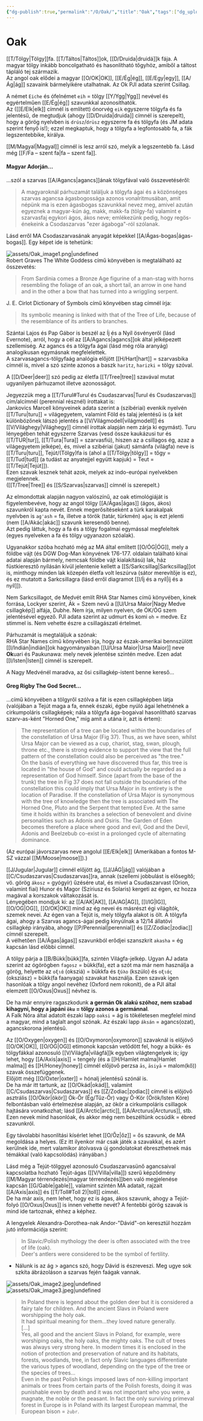 ```yaml
---
{"dg-publish":true,"permalink":"/O/Oak/","title":"Oak","tags":["dg_uploaded"],"created":"2023-10-11T04:44","updated":"2023-10-25T02:01"}
---
```



# Oak

[[T/Tölgy\|Tölgy]]fa. [[T/Táltos\|Táltos]]ok, [[D/Druida\|druidá]]k fája. A magyar tölgy inkább boncolgatható és hasonlítható tőgyhöz, amiből a táltost tápláló tej származik.  
Az angol oak elődei a magyar [[O/OK\|OK]], [[E/Ég\|ég]], [[E/Egy\|egy]], [[A/Ág\|ág]] szavaink bármelyikére utalhatnak. Az Ok PJI adata szerint Csillag.   

A német `Eiche` és ófelnémet `eih` = tölgy [[Y/Ygg\|Ygg]] nevével és egyértelműen [[E/Ég\|ég]] szavunkkal azonosíthatók.  
Az ([[E/Elk\|elk]] címnél is említett) ónorvég `eik` egyszerre tölgyfa és fa jelentésű, de megtudjuk (ahogy [[D/Druida\|druida]] címnél is szerepelt), hogy a görög nyelvben is `drúsz`/`drüsz` egyszerre fa és tölgyfa (és JM adata szerint fenyő is!); ezzel megkaptuk, hogy a tölgyfa a legfontosabb fa, a fák legszentebbike, királya.  

[[M/Magyal\|Magyal]] címnél is lesz arról szó, melyik a legszentebb fa. Lásd még [[F/Fa – szent fa\|fa – szent fa]].

#### Magyar Adorján...

...szól a szarvas [[A/Agancs\|agancs]]ának tölgyfával való összevetéséről:  
> A magyaroknál párhuzamát találjuk a tölgyfa ágai és a közönséges szarvas agancsa ágasbogossága azonos vonalritmusában, amit népünk ma is ezen ágasbogas szavunkkal nevez meg, amivel azután egyeznek a magyar-kún ág, makk, makk-fa (tölgy-fa) valamint e szarvasfaj egykori ágos, ákos neve; emlékezünk pedig, hogy regös-énekeink a Csodaszarvas "ezer ágaboga"-ról szólanak.  

Lásd erről MA Csodaszarvasának anyagát képekkel [[A/Ágas-bogas\|ágas-bogas]]. Egy képet ide is tehetünk:  

![assets/Oak_image1.png|undefined](/img/user/O/assets/Oak_image1.png)  
Robert Graves The White Goddess című könyvében is megtalálható az összevetés:
> From Sardinia comes a Bronze Age figurine of a man-stag with horns resembling the foliage of an oak, a short tail, an arrow in one hand and in the other a bow that has turned into a wriggling serpent.  

J. E. Cirlot Dictionary of Symbols című könyvében stag címnél írja:  
> Its symbolic meaning is linked with that of the Tree of Life, because of the resemblance of its antlers to branches.  

Szántai Lajos és Pap Gábor is beszél az Íj és a Nyíl ösvényeről (lásd Evernote), arról, hogy a cél az [[A/Agancs\|agancs]]ok által jelképezett szellemiség. Az agancs és a tölgyfa ágai (lásd még róla aranyág) analogikusan egymásnak megfelelettek.  
A szarvasagancs-tölgyfaág analógia előjött [[H/Hart\|hart]] = szarvasbika címnél is, mivel a szó szinte azonos a baszk `haritz`, `harizki` = tölgy szóval.  

A [[D/Deer\|deer]] szó pedig az életfa [[T/Tree\|tree]] szavával mutat ugyanilyen párhuzamot illetve azonosságot.  

Jegyezzük meg a [[T/Turul#Turul és Csudaszarvas\|Turul és Csudaszarvas]] cím/alcímnél (perennial résznél) írottakat is:  
Jankovics Marcell könyveinek adata szerint a (szibériai) evenkik nyelvén [[T/Turu\|turu]] = világegyetem, valamint Föld és talaj jelentésű is (a két különbözőnek látszó jelentés a [[V/Világmodell\|világmodell]] és [[V/Világhegy\|Világhegy]] címnél írottak alapján nem zárja ki egymást). Turu lényegében tehát egyszerre Szarvas (vesd össze kaukázusi tur és [[T/TUR\|tur]], [[T/Tura\|Tura]] = szarvasfiú), hiszen az a csillagos ég, azaz a világegyetem jelképe), és, mivel a szibériai (jakut) sámánfa (világfa) neve is [[T/Turu\|turu]], Tejút/(Tölgy)fa is (ahol a [[T/Tölgy\|tölgy]] = tőgy = [[T/Tud\|tud]] (a tudást az anyatejjel együtt kapjuk) = Teut = [[T/Tejút\|Tejút]]).  
Ezen szavak lesznek tehát azok, melyek az indo-európai nyelvekben megjelennek.  
([[T/Tree\|Tree]] és [[S/Szarvas\|szarvas]] címnél is szerepelt.)

Az elmondottak alapján nagyon valószínű, az oak etimológiáját is figyelembevéve, hogy az angol tölgy [[A/Ágas\|ágas]] (ágos, ákos) szavunkról kapta nevét. Ennek megerősítéseként a türk karakalpak nyelvben is `ag'ash` = fa, illetve a török (tatár, türkmén) `ağaç` is ezt jelenti (nem [[A/Akác\|akác]] szavunk keresendő benne).  
Azt pedig láttuk, hogy a fa és a tölgy fogalmai egymással megfeleltek (egyes nyelveken a fa és tölgy ugyanazon szóalak).  

Ugyanakkor szóba hozható még az MA által említett [[O/ÓG\|ÓG]], mely a földbe vájt (és DGW Dog-Man könyvének 176-177. oldalain található kínai adatai alapján bármely, nemcsak földbe vájt kialakítású) lak, ház füstkieresztő nyílásán kívül jelentenie kellett a [[S/Sarkcsillag\|Sarkcsillag]]ot is, minthogy minden lak közepén életfa volt leszúrva (sátor merevítője is ez), és ez mutatott a Sarkcsillagra (lásd erről diagramot [[I/Íj és a nyíl\|íj és a nyíl]]).  

Nem Sarkcsillagot, de Medvét említ RHA Star Names című könyvében, kinek forrása, Lockyer szerint, Āk = Szem nevű a [[U/Ursa Maior\|Nagy Medve csillagkép]] alfája, Dubhe. Nem írja, milyen nyelven, de ÓK/ÓG szem jelentésével egyező. PJI adata szerint az udmurt és komi `oh` = medve. Ez stimmel is. Nem vehette észre a csillagászati értelmet.

Párhuzamát is megtaláljuk a szónak:  
RHA Star Names című könyvében írja, hogy az észak-amerikai bennszülött [[I/Indián\|indián]]ok hagyományaiban [[U/Ursa Maior\|Ursa Maior]] neve **Ok**uari és Paukunawa: mely nevek jelentése szintén medve. Ezen adat [[I/Isten\|Isten]] címnél is szerepelt.  

A Nagy Medvénél maradva, az ősi csillagkép-istent benne kereső...

#### Greg Rigby The God Secret...

...című könyvében a tölgyről szólva a fát is ezen csillagképben látja (valójában a Tejút maga a fa, ennek északi, égbe nyúló ágai lehetnének a cirkumpoláris csillagképek; nála a tölgyfa ága-bogaival hasonlítható szarvas szarv-as-ként "Horned One," míg amit a utána ír, azt is értem):  
> The representation of a tree can be located within the boundaries of the constellation of Ursa Major (Fig 37). Thus, as we have seen, whilst Ursa Major can be viewed as a cup, chariot, stag, swan, plough, throne etc., there is strong evidence to support the view that the full pattern of the constellation could also be perceived as "the tree."  
> On the basis of everything we have discovered thus far, this tree is located in "the house of God" and could actually be regarded as a representation of God himself. Since (apart from the base of the trunk) the tree in Fig 37 does not fall outside the boundaries of the constellation this could imply that Ursa Major in its entirety is the location of Paradise. If the constellation of Ursa Major is synonymous with the tree of knowledge then the tree is associated with The Horned One, Pluto and the Serpent that tempted Eve. At the same time it holds within its branches a selection of benevolent and divine personalities such as Adonis and Osiris. The Garden of Eden becomes therefore a place where good and evil, God and the Devil, Adonis and Beelzebub co-exist in a prolonged cycle of alternating dominance.  

(Az európai jávorszarvas neve angolul [[E/Elk\|elk]] (Amerikában a fontos M-SZ vázzal [[M/Moose\|moose]]).)  

[[J/Jugular\|Jugular]] címnél előjött ág, [[J/JÁG\|jág]] valójában a [[C/Csudaszarvas\|Csudaszarvas]]ra, annak (szellemi jobbulást is elősegítő; vö. görög `ákosz` = gyógyír) űzésére utal, és mivel a Csudaszarvast (Orion, valamint fiai) Hunor és Magor (Szíriusz és Solaris) kergeti az égen, ez hozza magával a korszakok váltakozását is.  
Lényegében mondjuk ki: az [[A/AK\|AK]], [[A/AG\|AG]], [[I/IG\|IG]], [[O/OG\|OG]], [[O/OK\|OK]] mind az ég nevei és másrészt égi világítók, szemek nevei. Az égen van a Tejút is, mely tölgyfa alakot is ölt. A tölgyfa ágai, ahogy a Szarvas agancs-ágai pedig kinyúlnak a 12/14 állatövi csillagkép irányába, ahogy [[P/Perennial\|perennial]] és [[Z/Zodiac\|zodiac]] címnél szerepelt.  
A vélhetően [[A/Ágas\|ágas]] szavunkból erődjei szanszkrit `akasha` = ég kapcsán lásd előbbi címnél.  

A tölgy párja a [[B/Bükk\|bükk]]fa, szintén Világfa-jelkép. Ugyan AJ adata szerint az ógörögben `fagosz` = bükk(fa), ezt a szót ma már nem használja a görög, helyette az `oξιά` (oksziá) = bükkfa és `ξύλο` (kszúlo) és `oξιάς` (oksziász) = bükk(fa faanyaga) szavakat használja. Ezen szavak igen hasonlóak a tölgy angol nevéhez (Oxford nem rokonít), de a PJI által elemzett [[O/Oxus\|Oxus]] névhez is.  

De ha már ennyire ragaszkodunk **a germán Ok alakú szóhoz, nem szabad kihagyni, hogy a japáni `ōku` = tölgy azonos a germánnal**.  
A Falk Nóra által adatolt északi lapp `oaksi` = ág is tökéletesen megfelel mind a magyar, mind a taglalt angol szónak. Az északi lapp `áksán` = agancs(ozat), agancskorona jelentésű.  

Az [[O/Oxygen\|oxygen]] és [[O/Oxymoron\|oxymoron]] szavaknál is előjövő [[O/OK\|OK]], [[O/OG\|OG]] etimonok kapcsán vetődött fel, hogy a bükk- és tölgyfákkal azonosuló [[V/Világfa\|világfá]]k egyben világtengelyek is; így lehet, hogy [[A/Axis\|axis]] = tengely (és a [[H/Hamlet malma\|Hamlet malma]] és [[H/Honey\|honey]] címnél előjövő perzsa `ās`, `āsiyā` = malom(kő)) szavak összefüggenek.  
Előjött még [[O/Oxter\|oxter]] = hónalj jelentésű szónál is.  
De ha már itt tartunk, az [[O/Okád\|okád]], valamint [[C/Csudaszarvas\|Csudaszarvas]] és [[Z/Zodiac\|zodiac]] címnél is előjövő asztrális [[O/Ökör\|ökör]] Ök-Őr (Ég/Tűz-Őr) vagy Ő-Kör (Örök/Isten Köre) felbontásban való értelmezése alapján, az ökör a cirkumpoláris csillagok hajtására vonatkozhat; lásd [[A/Arctic\|arctic]], [[A/Arcturus\|Arcturus]], stb. Ezen nevek mind hasonlóak, és akkor még nem beszéltünk ocsúdik = ébred szavunkról.  

Egy távolabbi hasonlítási kísérlet lehet [[O/Őz\|őz]] = ős szavunk, de MA megoldása a helyes. (Ez itt ilyenkor már csak játék a szavakkal, és azért kerülnek ide, mert valamikor átolvasva új gondolatokat ébreszthetnek más témákkal (való kapcsolódás) irányában.)  

Lásd még a Tejút-tölggyel azonosuló Csudaszarvasünő agancsaival kapcsolatba hozható Tejút-ágas ([[V/Villa\|villa]]) szerű képződmény [[M/Magyar térrendezés\|magyar térrendezés]]ben való megjelenése kapcsán [[G/Gable\|gable]], valamint szintén MA adatait, rajzait [[A/Axis\|axis]] és [[T/Toll#Toll 2)\|toll]] címnél.  
De ha már axis, nem lehet, hogy ez is ágas, ákos szavunk, ahogy a Tejút-folyó [[O/Oxus\|Oxus]] is innen vehette nevét? A fentebbi görög szavak is mind ide tartoznak, ehhez a képhez.  

A lengyelek Alexandra-Dorothea-nak Andor-"Dávid"-on keresztül hozzám jutó információja szerint:  
> In Slavic/Polish mythology the deer is often associated with the tree of life (oak).  
> Deer's antlers were considered to be the symbol of fertility.  
- Nálunk is az ág > agancs szó, hogy Dávid is észreveszi. Meg ugye sok szkíta ábrázoláson a szarvas fején faágak vannak.

![assets/Oak_image2.jpeg|undefined](/img/user/O/assets/Oak_image2.jpeg)  
![assets/Oak_image3.jpeg|undefined](/img/user/O/assets/Oak_image3.jpeg)  
> In Poland there is legend about the golden deer but it is considered a fairy tale for children. And the ancient Slavs in Poland were worshipping the holy oak.  
> It had spiritual meaning for them...they loved nature generally.  
> \[...\]  
> Yes, all good and the ancient Slavs in Poland, for example, were worshiping oaks, the holy oaks, the mighty oaks. The cult of trees was always very strong here. In modern times it is enclosed in the notion of protection and preservation of nature and its habitats, forests, woodlands, tree, in fact only Slavic languages differentiate the various types of woodland, depending on the type of the tree or the species of trees...  
> Even in the past Polish kings imposed laws of non-killing important animals or trees from certain parts of the Polish forests, doing it was punishable even by death and it was not important who you were, a magnate, the noble or the peasant. In fact the only surviving primeval forest in Europe is in Poland with its largest European mammal, the European bison = `żubr`.  